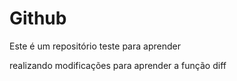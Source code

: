 # Github

Este é um repositório teste para aprender


realizando modificações para aprender a função diff
